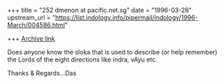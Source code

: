 +++
title = "252 dmenon at pacific.net.sg"
date = "1996-03-28"
upstream_url = "https://list.indology.info/pipermail/indology/1996-March/004586.html"

+++
[Archive link](https://list.indology.info/pipermail/indology/1996-March/004586.html)

Does anyone know the sloka that is used to describe (or help remember) the
Lords of the eight directions like indra, vAyu etc.

Thanks & Regards...Das





